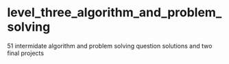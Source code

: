 # level_three_algorithm_and_problem_solving
51 intermidate algorithm and problem solving question solutions and two final projects
